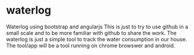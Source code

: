 # waterlog
Waterlog using bootstrap and angularjs
This is just to try to use github in a small scale and to be more 
familiar with github to share the work.
The waterlog is just a simple tool to track the water consumption in our house.
The tool/app will be a tool running on chrome browswer and android.

